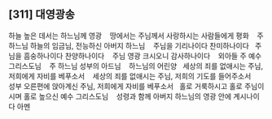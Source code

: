 ## [311] 대영광송

하늘 높은 데서는 하느님께 영광   
땅에서는 주님께서 사랑하시는 사람들에게 평화   
주 하느님 하늘의 임금님,  전능하신 아버지 하느님   
주님을 기리나이다 찬미하나이다  
주님을 흠숭하나이다 찬양하나이다   
주님 영광 크시오니 감사하나이다   
외아들 주 예수 그리스도님   
주 하느님 성부의 아드님   
하느님의 어린양  
세상의 죄를 없애시는 주님, 저희에게 자비를 베푸소서   
세상의 죄를 없애시는 주님, 저희의 기도를 들어주소서   
성부 오른편에 앉아계신 주님, 저희에게 자비를 베푸소서  
홀로 거룩하시고 홀로 주님이시며 홀로 높으신 예수 그리스도님   
성령과 함께 아버지 하느님의 영광 안에 계시나이다 아멘

